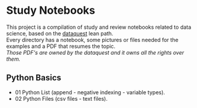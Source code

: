# Study Notebooks

This project is a compilation of study and review notebooks related to data science, based on the [dataquest](https://www.dataquest.io) lean path.<br>
Every directory has a notebook, some pictures or files needed for the examples and a PDF that resumes the topic.<br>
*Those PDF's are owned by the dataquest and it owns all the rights over them.*

## Python Basics
* 01 Python List (append - negative indexing - variable types).
* 02 Python Files (csv files - text files).